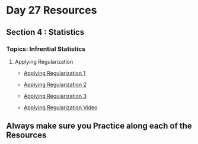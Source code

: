 # Day 27 Resources 

## Section 4 : Statistics

### Topics: Infrential Statistics

1. Applying Regularization
    * [Applying Regularization 1](https://www.simplilearn.com/tutorials/machine-learning-tutorial/regularization-in-machine-learning#:~:text=Regularization%20refers%20to%20techniques%20that,and%20prevent%20overfitting%20or%20underfitting.&text=Using%20Regularization%2C%20we%20can%20fit,reduce%20the%20errors%20in%20it.)
    * [Applying Regularization 2](https://towardsdatascience.com/regularization-in-machine-learning-76441ddcf99a)
    * [Applying Regularization 3](https://www.geeksforgeeks.org/regularization-in-machine-learning/)

    * [Applying Regularization Video](https://www.youtube.com/watch?v=OH4_Xsk8nfc)



## Always make sure you Practice along each of the Resources 


